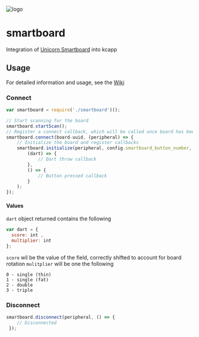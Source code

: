 ![logo](https://raw.githubusercontent.com/wiki/kcapp/smartboard/images/logo.png)
# smartboard
Integration of [Unicorn Smartboard](https://www.unicornsmartboard.com/smartboard.html) into kcapp


## Usage
For detailed information and usage, see the [Wiki](https://github.com/kcapp/smartboard/wiki)

### Connect
```javascript
var smartboard = require('./smartboard')();

// Start scanning for the board
smartboard.startScan();
// Register a connect callback, which will be called once board has been found, and connection has been established
smartboard.connect(board-uuid, (peripheral) => {
    // Initialize the board and register callbacks
    smartboard.initialize(peripheral, config.smartboard_button_number,
        (dart) => {
            // Dart throw callback
        },
        () => {
            // Button pressed callback
        }
    );
});
```

#### Values
`dart` object returned contains the following
```javascript
var dart = {
  score: int ,
  multiplier: int
};
```
`score` wil be the value of the field, correctly shifted to account for board rotation
`mulitplier` will be one the following
```
0 - single (thin)
1 - single (fat)
2 - double
3 - triple
```

### Disconnect
```javascript
smartboard.disconnect(peripheral, () => {
    // Disconnected
 });
```

